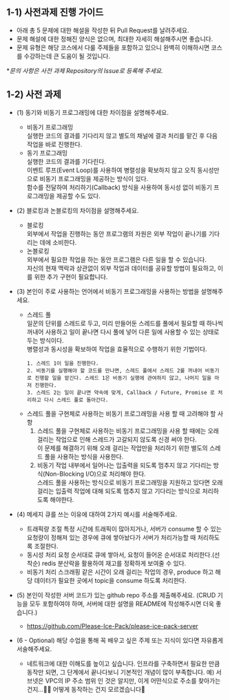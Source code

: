 ## 1-1) 사전과제 진행 가이드

- 아래 총 5 문제에 대한 해설을 작성한 뒤 Pull Request를 날려주세요.
- 문제 해설에 대한 정해진 양식은 없으며, 최대한 자세히 해설해주시면 좋습니다.
- 문제 유형은 해당 코스에서 다룰 주제들을 포함하고 있으니 완벽히 이해하시면 코스를 수강하는데 큰 도움이 될 것입니다.

**문의 사항은 사전 과제 Repository의 Issue로 등록해 주세요.*
  


## 1-2) 사전 과제

- (1) 동기와 비동기 프로그래밍에 대한 차이점을 설명해주세요.
  - 비동기 프로그래밍  
  실행한 코드의 결과를 기다리지 않고 별도의 채널에 결과 처리를 맡긴 후 다음 작업을 바로 진행한다.
  - 동기 프로그래밍   
  실행한 코드의 결과를 기다린다.  
  이벤트 루프(Event Loop)를 사용하여 병렬성을 확보하지 않고 오직 동시성만으로 비동기 프로그래밍을 제공하는 방식이 있다.  
  함수를 전달하여 처리하기(Callback) 방식을 사용하여 동시성 없이 비동기 프로그래밍을 제공할 수도 있다.
  

- (2) 블로킹과 논블로킹의 차이점을 설명해주세요.
  - 블로킹  
   외부에서 작업을 진행하는 동안 프로그램의 자원은 외부 작업이 끝나기를 기다리는 데에 소비한다.  
  - 논블로킹  
    외부에서 필요한 작업을 하는 동안 프로그램은 다른 일을 할 수 있습니다.  
    자신의 현재 맥락과 상관없이 외부 작업과 데이터를 공유할 방법이 필요하고, 이를 위한 추가 구현이 필요합니다.


- (3) 본인이 주로 사용하는 언어에서 비동기 프로그래밍을 사용하는 방법을 설명해주세요.
  - 스레드 풀  
    일꾼의 단위를 스레드로 두고, 미리 만들어둔 스레드를 풀에서 필요할 때 하나씩 꺼내어 사용하고 일이 끝나면 다시 풀에 넣어 다른 일에 사용할 수 있는 상태로 두는 방식이다.  
    병렬성과 동시성을 확보하여 작업을 효율적으로 수행하기 위한 기법이다.
    ```
    1. 스레드 1이 일을 진행한다.
    2. 비동기를 실행해야 할 코드를 만나면, 스레드 풀에서 스레드 2를 꺼내어 비동기로 진행할 일을 맡긴다. 스레드 1은 비동기 실행에 관여하지 않고, 나머지 일을 마저 진행한다.
    3. 스레드 2는 일이 끝나면 약속에 맞게, Callback / Future, Promise 로 처리하고 다시 스레드 풀로 돌아간다.
    ```
  - 스레드 풀을 구현체로 사용하는 비동기 프로그래밍을 사용 할 때 고려해야 할 사항  
    1. 스레드 풀을 구현체로 사용하는 비동기 프로그래밍을 사용 할 때에는 오래 걸리는 작업으로 인해 스레드가 고갈되지 않도록 신경 써야 한다.  
    이 문제를 해결하기 위해 오래 걸리는 작업만을 처리하기 위한 별도의 스레드 풀을
    사용하는 방식을 사용한다.  
    2. 비동기 작업 내부에서 일어나는 입출력을 되도록 멈추지 않고 기다리는 방식(Non-Blocking I/O)으로 처리해야 한다.      
    스레드 풀을 사용하는 방식으로 비동기 프로그래밍을 지원하고 있다면 오래 걸리는 입출력 작업에 대해 되도록 멈추지 않고 기다리는 방식으로 처리하도록 해야한다.

- (4) 메세지 큐를 쓰는 이유에 대하여 2가지 예시를 서술해주세요.
  - 트래픽량 조절
    특정 시간에 트래픽이 많아지거나, 서버가 consume 할 수 있는 요청량이 정해져 있는 경우에 큐에 쌓아놨다가 서버가 처리가능할 때 처리하도록 조절한다.
  - 동시성 처리
    요청 순서대로 큐에 쌓아서, 요청이 들어온 순서대로 처리한다.(선착순)
    redis 분산락을 활용하여 재고를 정확하게 보여줄 수 있다.
  - 비동기 처리
    스크래핑 같은 시간이 오래 걸리는 작업의 경우, produce 하고 해당 데이터가 필요한 곳에서 topic을 consume 하도록 처리한다.


- (5) 본인이 작성한 서버 코드가 있는 github repo 주소를 제출해주세요. (CRUD 기능을 모두 포함하여야 하며, 서버에 대한 설명을 README에 작성해주시면 더욱 좋습니다.) 
  - https://github.com/Please-Ice-Pack/please-ice-pack-server
  

- (6 - Optional) 해당 수업을 통해 꼭 배우고 싶은 주제 또는 지식이 있다면 자유롭게 서술해주세요.
  - 네트워크에 대한 이해도를 높이고 싶습니다. 인프라를 구축하면서 필요한 만큼 동작만 되면, 그 단계에서 끝나다보니 기본적인 개념이 많이 부족합니다.
  예) 서브넷은 VPC의 IP 주소 범위 인 것은 알지만, 이게 어떤식으로 주소를 찾아가는건지...😵‍💫 어떻게 동작하는 건지 모르겠습니다🥹
